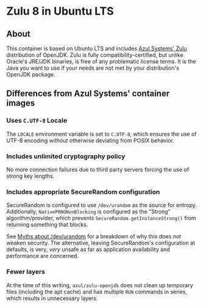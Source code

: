 # Zulu 8 in Ubuntu LTS

## About

This container is based on Ubuntu LTS and includes [Azul Systems' Zulu](https://www.azul.com/products/zulu/) distribution of OpenJDK. Zulu is fully compatibility-certified, but unlike Oracle's JRE/JDK binaries, is free of any problematic license terms. It is the Java you want to use if your needs are not met by your distribution's OpenJDK package.

## Differences from Azul Systems' container images

### Uses `C.UTF-8` Locale

The `LOCALE` environment variable is set to `C.UTF-8`, which ensures the use of UTF-8 encoding _without_ otherwise deviating from POSIX behavior.

### Includes unlimited cryptography policy

No more connection failures due to third party servers forcing the use of strong key lengths.

### Includes appropriate SecureRandom configuration

SecureRandom is configured to use `/dev/urandom` as the source for entropy. Additionally, `NativePRNGNonBlocking` is configured as the "Strong" algorithm/provider, which prevents `SecureRandom.getInstanceStrong()` from returning something that blocks.

See [Myths about /dev/urandom](http://www.2uo.de/myths-about-urandom/) for a breakdown of why this does _not_ weaken security. The alternative, leaving SecureRandom's configuration at defaults, is very, _very_ unsafe as far as application availability and performance are concerned.

### Fewer layers

At the time of this writing, `azul/zulu-openjdk` does not clean up temporary files (including the apt cache) and has multiple `RUN` commands in series, which results in unnecessary layers.
